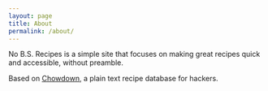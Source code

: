 ```yaml
---
layout: page
title: About
permalink: /about/
---
```


No B.S. Recipes is a simple site that focuses on making great recipes quick and accessible, without preamble.

Based on <a href="http://github.com/clarklab/chowdown">Chowdown<a/>, a plain text recipe database for hackers.